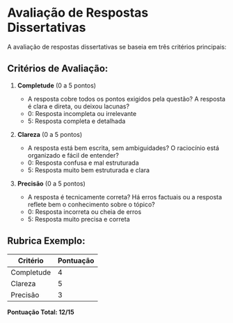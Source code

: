 # Avaliação de Respostas Dissertativas

A avaliação de respostas dissertativas se baseia em três critérios principais:

## Critérios de Avaliação:

1. **Completude** (0 a 5 pontos)
   - A resposta cobre todos os pontos exigidos pela questão? A resposta é clara e direta, ou deixou lacunas?
   - 0: Resposta incompleta ou irrelevante
   - 5: Resposta completa e detalhada

2. **Clareza** (0 a 5 pontos)
   - A resposta está bem escrita, sem ambiguidades? O raciocínio está organizado e fácil de entender?
   - 0: Resposta confusa e mal estruturada
   - 5: Resposta muito bem estruturada e clara

3. **Precisão** (0 a 5 pontos)
   - A resposta é tecnicamente correta? Há erros factuais ou a resposta reflete bem o conhecimento sobre o tópico?
   - 0: Resposta incorreta ou cheia de erros
   - 5: Resposta muito precisa e correta

## Rubrica Exemplo:

| Critério  | Pontuação |
|-----------|-----------|
| Completude | 4         |
| Clareza    | 5         |
| Precisão   | 3         |

**Pontuação Total: 12/15**
